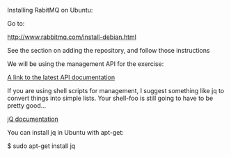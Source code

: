 
Installing RabitMQ on Ubuntu:

Go to:

http://www.rabbitmq.com/install-debian.html

See the section on adding the repository, and follow those instructions

We will be using the management API for the exercise:

[A link to the latest API documentation](https://www.rabbitmq.com/management.html#http-api)

If you are using shell scripts for management, I suggest something like jq to convert things into
simple lists. Your shell-foo is still going to have to be pretty good...

[jQ documentation](https://stedolan.github.io/jq/)

You can install jq in Ubuntu with apt-get:

  $ sudo apt-get install jq
